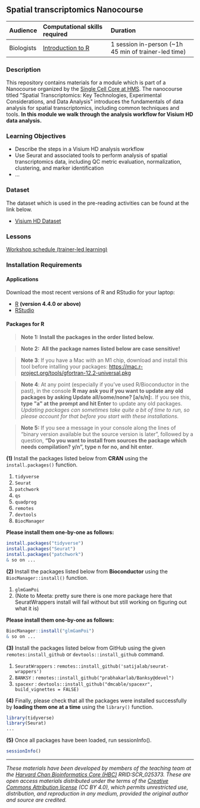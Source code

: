 ## Spatial transcriptomics Nanocourse

| Audience | Computational skills required| Duration |
:----------|:----------|:----------|
| Biologists | [Introduction to R](https://hbctraining.github.io/Intro-to-R-flipped/) | 1 session in-person (~1h 45 min of trainer-led time)|


### Description
This repository contains materials for a module which is part of a Nanocourse organized by the [Single Cell Core at HMS](https://singlecellcore.hms.harvard.edu/). The nanocourse titled "Spatial Transcriptomics: Key Technologies, Experimental Considerations, and Data Analysis" introduces the fundamentals of data analysis for spatial transcriptomics, including common techniques and tools. **In this module we walk through the analysis workflow for Visium HD data analysis.**

### Learning Objectives
* Describe the steps in a Visium HD analysis workflow
* Use Seurat and associated tools to perform analysis of spatial transcriptomics data, including QC metric evaluation, normalization, clustering, and marker identification
* ...
  
### Dataset
The dataset which is used in the pre-reading activities can be found at the link below.

* [Visium HD Dataset](https://github.com/hbctraining/BMI713_Intro_to_HPC/blob/master/data/unix_lesson.zip?raw=true)

### Lessons

[Workshop schedule (trainer-led learning)]()


### Installation Requirements

#### Applications
Download the most recent versions of R and RStudio for your laptop:

 - [R](http://lib.stat.cmu.edu/R/CRAN/) **(version 4.4.0 or above)**
 - [RStudio](https://www.rstudio.com/products/rstudio/download/#download)

#### Packages for R

> **Note 1: Install the packages in the order listed below.**

> **Note 2:  All the package names listed below are case sensitive!**

> **Note 3**: If you have a Mac with an M1 chip, download and install this tool before intalling your packages: https://mac.r-project.org/tools/gfortran-12.2-universal.pkg

> **Note 4**: At any point (especially if you’ve used R/Bioconductor in the past), in the console **R may ask you if you want to update any old packages by asking Update all/some/none? [a/s/n]:**. If you see this, **type "a" at the prompt and hit Enter** to update any old packages. _Updating packages can sometimes take quite a bit of time to run, so please account for that before you start with these installations._  

> **Note 5:** If you see a message in your console along the lines of “binary version available but the source version is later”, followed by a question, **“Do you want to install from sources the package which needs compilation? y/n”, type n for no, and hit enter**.


**(1)** Install the packages listed below from **CRAN** using the `install.packages()` function. 

1. `tidyverse`
2. `Seurat`
3. `patchwork`
4. `qs`
5. `quadprog`
6. `remotes`
7. `devtools`
8. `BiocManager`

**Please install them one-by-one as follows:**

```r
install.packages("tidyverse")
install.packages("Seurat")
install.packages("patchwork")
& so on ...
```

**(2)** Install the packages listed below from **Bioconductor** using the `BiocManager::install()` function.

1. `glmGamPoi`
2. (Note to Meeta: pretty sure there is one more package here that SeuratWrappers install will fail without but still working on figuring out what it is)

**Please install them one-by-one as follows:**

```r
BiocManager::install("glmGamPoi")
& so on ...
```

**(3)** Install the packages listed below from GitHub using the given `remotes:install_github` or `devtools::install_github` command.

1. `SeuratWrappers` : `remotes::install_github('satijalab/seurat-wrappers')`
2. `BANKSY` : `remotes::install_github("prabhakarlab/Banksy@devel")`
3. `spacexr` : `devtools::install_github("dmcable/spacexr", build_vignettes = FALSE)`

**(4)** Finally, please check that all the packages were installed successfully by **loading them one at a time** using the `library()` function.  

```r
library(tidyverse)
library(Seurat)
...
```

**(5)** Once all packages have been loaded, run sessionInfo().  

```r
sessionInfo()
```



---

*These materials have been developed by members of the teaching team at the [Harvard Chan Bioinformatics Core (HBC)](http://bioinformatics.sph.harvard.edu/) RRID:SCR_025373. These are open access materials distributed under the terms of the [Creative Commons Attribution license](https://creativecommons.org/licenses/by/4.0/) (CC BY 4.0), which permits unrestricted use, distribution, and reproduction in any medium, provided the original author and source are credited.*
